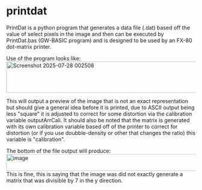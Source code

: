 # printdat
PrintDat is a python program that generates a data file (.dat) based off the value of select pixels in the image and then can be executed by PrintDat.bas (GW-BASIC program) and is designed to be used by an FX-80 dot-matrix printer.

Use of the program looks like:
<img width="969" height="83" alt="Screenshot 2025-07-28 002508" src="https://github.com/user-attachments/assets/da993c6b-a104-4575-8c58-be2c0a5ea3e1" />

This will output a preview of the image that is not an exact representation but should give a general idea before it is printed, due to ASCII output being less "square" it is adjusted to correct for some distortion via the calibration variable outputArrCali. It should also be noted that the matrix is generated with its own calibration variable based off of the printer to correct for distortion (or if you use doubble-density or other that changes the ratio) this variable is "calibration".


The bottom of the file output will produce:
<img width="660" height="45" alt="image" src="https://github.com/user-attachments/assets/827b7f83-e49d-4046-ac29-04e1d9c5f66b" />
This is fine, this is saying that the image was did not exactly generate a matrix that was divisible by 7 in the y direction.
